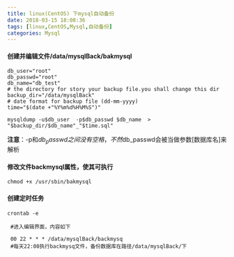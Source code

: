 ```yaml
---
title: linux(CentOS) 下mysql自动备份
date: 2018-03-15 18:08:36
tags: [linux,CentOS,Mysql,自动备份]
categories: Mysql
---
```


#### 创建并编辑文件/data/mysqlBack/bakmysql

```
db_user="root"
db_passwd="root"
db_name="db_test"
# the directory for story your backup file.you shall change this dir
backup_dir="/data/mysqlBack"
# date format for backup file (dd-mm-yyyy)
time="$(date +"%Y%m%d%H%M%S")"     

mysqldump -u$db_user  -p$db_passwd $db_name  > "$backup_dir/$db_name"_"$time.sql"
```

**注意**：-p和$db_passwd之间没有空格，不然$db_passwd会被当做参数[数据库名]来解析

<!--more-->

#### 修改文件backmysql属性，使其可执行

```
chmod +x /usr/sbin/bakmysql
```

#### 创建定时任务

```
crontab -e

 #进入编辑界面，内容如下

 00 22 * * * /data/mysqlBack/backmysq
 #每天22:00执行backmysq文件，备份数据库在路径/data/mysqlBack/下
```
